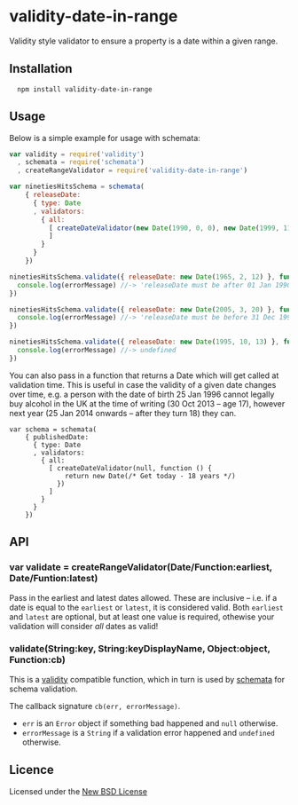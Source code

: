 # validity-date-in-range

Validity style validator to ensure a property is a date within a given range.

## Installation

      npm install validity-date-in-range

## Usage

Below is a simple example for usage with schemata:

```js
var validity = require('validity')
  , schemata = require('schemata')
  , createRangeValidator = require('validity-date-in-range')

var ninetiesHitsSchema = schemata(
    { releaseDate:
      { type: Date
      , validators:
        { all:
          [ createDateValidator(new Date(1990, 0, 0), new Date(1999, 11, 31))
          ]
        }
      }
    })

ninetiesHitsSchema.validate({ releaseDate: new Date(1965, 2, 12) }, function (error, errorMessage) {
  console.log(errorMessage) //-> 'releaseDate must be after 01 Jan 1990'
})

ninetiesHitsSchema.validate({ releaseDate: new Date(2005, 3, 20) }, function (error, errorMessage) {
  console.log(errorMessage) //-> 'releaseDate must be before 31 Dec 1999'
})

ninetiesHitsSchema.validate({ releaseDate: new Date(1995, 10, 13) }, function (error, errorMessage) {
  console.log(errorMessage) //-> undefined
})
```

You can also pass in a function that returns a Date which will get called at validation time.
This is useful in case the validity of a given date changes over time, e.g. a person with the
date of birth 25 Jan 1996 cannot legally buy alcohol in the UK at the time of writing
(30 Oct 2013 – age 17), however next year (25 Jan 2014 onwards – after they turn 18) they can.

```
var schema = schemata(
    { publishedDate:
      { type: Date
      , validators:
        { all:
          [ createDateValidator(null, function () {
              return new Date(/* Get today - 18 years */)
            })
          ]
        }
      }
    })
```

## API

### var validate = createRangeValidator(Date/Function:earliest, Date/Funtion:latest)

Pass in the earliest and latest dates allowed. These are inclusive – i.e. if a date is equal
to the `earliest` or `latest`, it is considered valid. Both `earliest` and `latest` are optional,
but at least one value is required, othewise your validation will consider *all* dates as valid!

### validate(String:key, String:keyDisplayName, Object:object, Function:cb)

This is a [validity](https://npmjs.org/package/validity) compatible function, which in turn is
used by [schemata](https://npmjs.org/package/schemata) for schema validation.

The callback signature `cb(err, errorMessage)`.
- `err` is an `Error` object if something bad happened and `null` otherwise.
- `errorMessage` is a `String` if a validation error happened and `undefined` otherwise.

## Licence
Licensed under the [New BSD License](http://opensource.org/licenses/bsd-license.php)